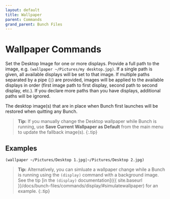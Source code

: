 ```yaml
---
layout: default
title: Wallpaper
parent: Commands
grand_parent: Bunch Files
---
```

# Wallpaper Commands

Set the Desktop Image for one or more displays. Provide a full path to the image, e.g. `(wallpaper ~/Pictures/my desktop.jpg)`. If a single path is given, all available displays will be set to that image. If multiple paths separated by a pipe (`|`) are provided, images will be applied to the available displays in order (first image path to first display, second path to second display, etc.). If you declare more paths than you have displays, additional paths will be ignored. 

The desktop image(s) that are in place when Bunch first launches will be restored when quitting any Bunch. 

> __Tip:__ If you manually change the Desktop wallpaper while Bunch is running, use __Save Current Wallpaper as Default__ from the main menu to update the fallback image(s).
{:.tip}

## Examples

```bunch
(wallpaper ~/Pictures/Desktop 1.jpg|~/Pictures/Desktop 2.jpg)
```

> __Tip:__ Alternatively, you can simluate a wallpaper change while a Bunch is running using the `(display)` command with a background image. See the tip [in the `(display)` documentation]({{ site.baseurl }}/docs/bunch-files/commands/display/#simulatewallpaper) for an example.
{:.tip}
